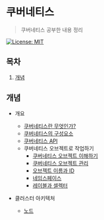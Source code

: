 # 쿠버네티스

> 쿠버네티스 공부한 내용 정리
>
> [쿠버네티스 레퍼런스]: https://kubernetes.io/ko/docs/

[![License: MIT](https://img.shields.io/badge/License-MIT-yellow.svg)](https://opensource.org/licenses/MIT)

## 목차

1. [개념](#개념)

## 개념

- 개요
  - [쿠버네티스란 무엇인가?](./01_Concepts/01_Overview/01_WhatIsKubernetes.md)
  - [쿠버네티스의 구성요소](./01_Concepts/01_Overview/02_KubernetesComponents.md)
  - [쿠버네티스 API](./01_Concepts/01_Overview/03_TheKubernetesAPI.md)
  - 쿠버네티스 오브젝트로 작업하기
    - [쿠버네티스 오브젝트 이해하기](./01_Concepts/01_Overview/04_WorkingWithKubernetesObjects/01_UnderstandingKubernetesObjects.md)
    - [쿠버네티스 오브젝트 관리](./01_Concepts/01_Overview/04_WorkingWithKubernetesObjects/02_KubernetesObjectManagement.md)
    - [오브젝트 이름과 ID](./01_Concepts/01_Overview/04_WorkingWithKubernetesObjects/03_ObjectNamesAndIDs.md)
    - [네임스페이스](./01_Concepts/01_Overview/04_WorkingWithKubernetesObjects/04_Namespaces.md)
    - [레이블과 셀렉터](./01_Concepts/01_Overview/04_WorkingWithKubernetesObjects/05_LabelsAndSelectors.md)

- 클러스터 아키텍처
  - [노드]()